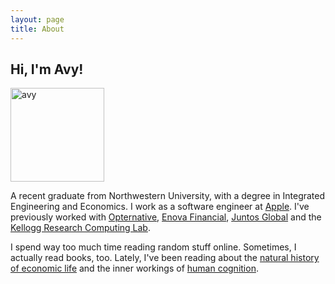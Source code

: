 ```yaml
---
layout: page
title: About
---
```



## Hi, I'm Avy!

<img src="{{ site.url }}/images/avy.png" alt="avy" width="150px" height="150px">

A recent graduate from Northwestern University, with a degree in Integrated Engineering and Economics. I work as a software engineer at [Apple](http://www.apple.com). I've previously worked with [Opternative](http://www.opternative.com), [Enova Financial](http://www.enova.com), [Juntos Global](http://www.juntosglobal.com) and the [Kellogg Research Computing Lab](http://www.kellogg.northwestern.edu/researchcomputing).

I spend way too much time reading random stuff online. Sometimes, I actually read books, too. Lately, I've been reading about the [natural history of economic life](http://www.amazon.com/The-Company-Strangers-Natural-Economic/dp/0691146462) and the inner workings of [human cognition](http://www.amazon.com/The-Society-Mind-Marvin-Minsky/dp/0671657135).

